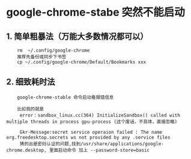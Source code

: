 # google-chrome-stabe 突然不能启动

  ## 1. 简单粗暴法（万能大多数情况都可以）
        rm  ~/.config/google-chrome
        推荐先备份或同步下书签
        cp ~/.config/google-chrome/Default/Bookmarks xxx

  ## 2. 细致耗时法

        google-chrome-stable 命令启动看报错信息

        比如我的就是
         error：sandbox_linux.cc(364) InitializeSandbox() called with multiple threads in process gpu-process (这个废话，不具体，直接忽略)

         Gkr-Message:secret service operaion failed : The name org.freedesktop.secrets ws not provided by any .service files
         猜的出是密码认证的问题,找到/usr/share/applications/google-chrome.desktop, 里面启动命令 加上 --password-store=basic
         
        

        



